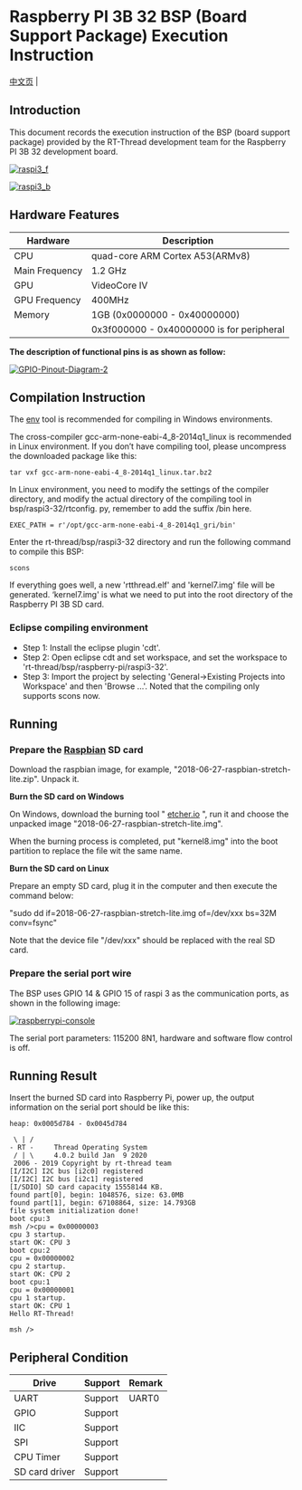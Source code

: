 # Raspberry PI 3B 32 BSP (Board Support Package) Execution Instruction 

[中文页](README_zh.md) |

## Introduction

This document records the execution instruction of the BSP (board support package) provided by the RT-Thread development team for the Raspberry PI 3B 32 development board.

[![raspi3_f](https://github.com/RT-Thread/rt-thread/raw/master/bsp/raspberry-pi/raspi3-32/figures/raspi3_f.jpg)](https://github.com/RT-Thread/rt-thread/blob/master/bsp/raspberry-pi/raspi3-32/figures/raspi3_f.jpg)

[![raspi3_b](https://github.com/RT-Thread/rt-thread/raw/master/bsp/raspberry-pi/raspi3-32/figures/raspi3_b.jpg)](https://github.com/RT-Thread/rt-thread/blob/master/bsp/raspberry-pi/raspi3-32/figures/raspi3_b.jpg)

## Hardware Features

| Hardware       | Description                               |
| -------------- | ----------------------------------------- |
| CPU            | quad-core ARM Cortex A53(ARMv8)           |
| Main Frequency | 1.2 GHz                                   |
| GPU            | VideoCore IV                              |
| GPU Frequency  | 400MHz                                    |
| Memory         | 1GB (0x0000000 - 0x40000000)              |
|                | 0x3f000000 - 0x40000000 is for peripheral |

**The description of functional pins is as shown as follow:**

[![GPIO-Pinout-Diagram-2](https://github.com/RT-Thread/rt-thread/raw/master/bsp/raspberry-pi/raspi3-32/figures/GPIO-Pinout-Diagram-2.png)](https://github.com/RT-Thread/rt-thread/blob/master/bsp/raspberry-pi/raspi3-32/figures/GPIO-Pinout-Diagram-2.png)

## **Compilation Instruction**

The [env](https://www.rt-thread.io/download.html?download=Env) tool is recommended for compiling in Windows environments.

The cross-compiler gcc-arm-none-eabi-4_8-2014q1_linux is recommended in Linux environment. If you don’t have compiling tool, please uncompress the downloaded package like this:

```
tar vxf gcc-arm-none-eabi-4_8-2014q1_linux.tar.bz2
```

In Linux environment, you need to modify the settings of the compiler directory, and modify the actual directory of the compiling tool in bsp/raspi3-32/rtconfig. py, remember to add the suffix /bin here.

```
EXEC_PATH = r'/opt/gcc-arm-none-eabi-4_8-2014q1_gri/bin'
```

Enter the rt-thread/bsp/raspi3-32 directory and run the following command to compile this BSP:

```
scons
```

If everything goes well, a new 'rtthread.elf' and 'kernel7.img' file will be generated. ‘kernel7.img' is what we need to put into the root directory of the Raspberry PI 3B SD card.

###  **Eclipse compiling environment**

- Step 1: Install the eclipse plugin 'cdt'.
- Step 2: Open eclipse cdt and set workspace, and set the workspace to 'rt-thread/bsp/raspberry-pi/raspi3-32'.
- Step 3: Import the project by selecting 'General->Existing Projects into Workspace' and then 'Browse ...'. Noted that the compiling only supports scons now.
  

## **Running**

### **Prepare the [Raspbian](https://downloads.raspberrypi.org/raspbian_lite_latest) SD card**

Download the raspbian image, for example, "2018-06-27-raspbian-stretch-lite.zip". Unpack it.

**Burn the SD card on Windows**

On Windows, download the burning tool " [etcher.io](https://www.balena.io/etcher/) ", run it and choose the unpacked image "2018-06-27-raspbian-stretch-lite.img".

When the burning process is completed, put "kernel8.img" into the boot partition to replace the file wit the same name.

**Burn the SD card on Linux**

Prepare an empty SD card, plug it in the computer and then execute the command below:

"sudo dd if=2018-06-27-raspbian-stretch-lite.img of=/dev/xxx bs=32M conv=fsync"

Note that the device file "/dev/xxx" should be replaced with the real SD card.

### **Prepare the serial port wire**

The BSP uses GPIO 14 & GPIO 15 of raspi 3 as the communication ports, as shown in the following image:



[![raspberrypi-console](https://github.com/RT-Thread/rt-thread/raw/master/bsp/raspberry-pi/raspi3-32/figures/raspberrypi-console.png)](https://github.com/RT-Thread/rt-thread/blob/master/bsp/raspberry-pi/raspi3-32/figures/raspberrypi-console.png)

The serial port parameters: 115200 8N1, hardware and software flow control is off.

## **Running Result**

Insert the burned SD card into Raspberry Pi, power up, the output information on the serial port should be like this:

```
heap: 0x0005d784 - 0x0045d784

 \ | /
- RT -     Thread Operating System
 / | \     4.0.2 build Jan  9 2020
 2006 - 2019 Copyright by rt-thread team
[I/I2C] I2C bus [i2c0] registered
[I/I2C] I2C bus [i2c1] registered
[I/SDIO] SD card capacity 15558144 KB.
found part[0], begin: 1048576, size: 63.0MB
found part[1], begin: 67108864, size: 14.793GB
file system initialization done!
boot cpu:3
msh />cpu = 0x00000003
cpu 3 startup.
start OK: CPU 3
boot cpu:2
cpu = 0x00000002
cpu 2 startup.
start OK: CPU 2
boot cpu:1
cpu = 0x00000001
cpu 1 startup.
start OK: CPU 1
Hello RT-Thread!

msh />
```

## **Peripheral Condition**

| Drive          | Support | Remark |
| -------------- | ------- | ------ |
| UART           | Support | UART0  |
| GPIO           | Support |        |
| IIC            | Support |        |
| SPI            | Support |        |
| CPU Timer      | Support |        |
| SD card driver | Support |        |

